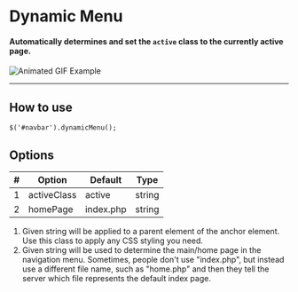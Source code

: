 # Dynamic Menu
#### Automatically determines and set the `active` class to the currently active page.
#### 
![Animated GIF Example](https://github.com/dvlden/Bootstrap-Dynamic-Menu/blob/master/demo/demo-preview.gif)

---

## How to use
`$('#navbar').dynamicMenu();`

## Options
|  #  |     Option    |    Default    |  Type  |
| --- | ------------- | ------------- | ------ |
|  1  |  activeClass  |     active    | string |
|  2  |    homePage   |   index.php   | string |

1. Given string will be applied to a parent element of the anchor element. Use this class to apply any CSS styling you need.
2. Given string will be used to determine the main/home page in the navigation menu. Sometimes, people don't use "index.php", but instead use a different file name, such as "home.php" and then they tell the server which file represents the default index page.
